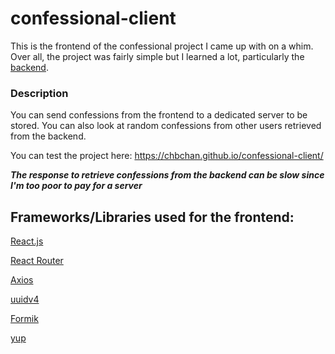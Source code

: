# confessional-client

This is the frontend of the confessional project I came up with on a whim. Over all, the project was fairly simple but I learned a lot, particularly the [backend](https://github.com/CHBChan/confessional-server).

### Description

You can send confessions from the frontend to a dedicated server to be stored. You can also look at random confessions from other users retrieved from the backend.

You can test the project here: https://chbchan.github.io/confessional-client/

***The response to retrieve confessions from the backend can be slow since I'm too poor to pay for a server***

## Frameworks/Libraries used for the frontend:
[React.js](https://react.dev/)

[React Router](https://reactrouter.com/en/main)

[Axios](https://axios-http.com/)

[uuidv4](https://github.com/thenativeweb/uuidv4#readme)

[Formik](https://formik.org/)

[yup](https://github.com/jquense/yup)
